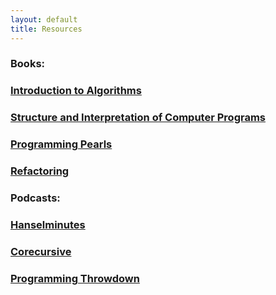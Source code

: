 ```yaml
---
layout: default
title: Resources
---
```

### Books:

### [Introduction to Algorithms](https://www.amazon.com/Introduction-Algorithms-3rd-MIT-Press/dp/0262033844/ref=sr_1_4?dchild=1&keywords=algorithms&qid=1591395518&sr=8-4)

### [Structure and Interpretation of Computer Programs](https://www.amazon.com/Structure-Interpretation-Computer-Programs-Engineering/dp/0262510871/ref=sr_1_1?crid=LMZZR2WABYZH&dchild=1&keywords=structure+and+interpretation+of+computer+programs&qid=1591395553&sprefix=structure+and+%2Caps%2C209&sr=8-1)

### [Programming Pearls](https://www.amazon.com/Programming-Pearls-2nd-Jon-Bentley/dp/0201657880/ref=sr_1_1?dchild=1&keywords=programming+pearls&qid=1612221475&s=books&sr=1-1)

### [Refactoring](https://www.amazon.com/Refactoring-Improving-Existing-Addison-Wesley-Signature/dp/0134757599/ref=sr_1_1?crid=1RBUOMK3L3E97&dchild=1&keywords=refactoring+martin+fowler&qid=1591395577&sprefix=Refactoring%2Caps%2C234&sr=8-1)

### Podcasts:
### [Hanselminutes](https://www.hanselminutes.com/)

### [Corecursive](https://corecursive.com/)

### [Programming Throwdown](https://www.programmingthrowdown.com/)